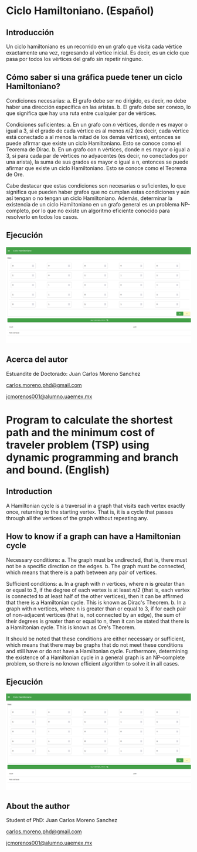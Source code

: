 # Ciclo Hamiltoniano. (Español)

## Introducción

Un ciclo hamiltoniano es un recorrido en un grafo que visita cada vértice exactamente una vez, regresando al vértice inicial. Es decir, es un ciclo que pasa por todos los vértices del grafo sin repetir ninguno.


## Cómo saber si una gráfica puede tener un ciclo Hamiltoniano?

Condiciones necesarias:
a. El grafo debe ser no dirigido, es decir, no debe haber una dirección específica en las aristas.
b. El grafo debe ser conexo, lo que significa que hay una ruta entre cualquier par de vértices.


Condiciones suficientes:
a. En un grafo con $n$ vértices, donde $n$ es mayor o igual a 3, si el grado de cada vértice es al menos $n/2$ (es decir, cada vértice está conectado a al menos la mitad de los demás vértices), entonces se puede afirmar que existe un ciclo Hamiltoniano. Esto se conoce como el Teorema de Dirac.
b. En un grafo con n vértices, donde n es mayor o igual a 3, si para cada par de vértices no adyacentes (es decir, no conectados por una arista), la suma de sus grados es mayor o igual a n, entonces se puede afirmar que existe un ciclo Hamiltoniano. Esto se conoce como el Teorema de Ore.

Cabe destacar que estas condiciones son necesarias o suficientes, lo que significa que pueden haber grafos que no cumplan estas condiciones y aún así tengan o no tengan un ciclo Hamiltoniano. Además, determinar la existencia de un ciclo Hamiltoniano en un grafo general es un problema NP-completo, por lo que no existe un algoritmo eficiente conocido para resolverlo en todos los casos.


## Ejecución

![Multistage](asserts/hamiltoniano.png)


## Acerca del autor 
Estuandite de Doctorado: Juan Carlos Moreno Sanchez

<carlos.moreno.phd@gmail.com>

<jcmorenos001@alumno.uaemex.mx>

# Program to calculate the shortest path and the minimum cost of traveler problem (TSP) using dynamic programming and branch and bound. (English)

## Introduction

A Hamiltonian cycle is a traversal in a graph that visits each vertex exactly once, returning to the starting vertex. That is, it is a cycle that passes through all the vertices of the graph without repeating any.

## How to know if a graph can have a Hamiltonian cycle

Necessary conditions:
a. The graph must be undirected, that is, there must not be a specific direction on the edges.
b. The graph must be connected, which means that there is a path between any pair of vertices.


Sufficient conditions:
a. In a graph with $n$ vertices, where $n$ is greater than or equal to 3, if the degree of each vertex is at least $n/2$ (that is, each vertex is connected to at least half of the other vertices), then it can be affirmed that there is a Hamiltonian cycle. This is known as Dirac's Theorem.
b. In a graph with n vertices, where n is greater than or equal to 3, if for each pair of non-adjacent vertices (that is, not connected by an edge), the sum of their degrees is greater than or equal to n, then it can be stated that there is a Hamiltonian cycle. This is known as Ore's Theorem.

It should be noted that these conditions are either necessary or sufficient, which means that there may be graphs that do not meet these conditions and still have or do not have a Hamiltonian cycle. Furthermore, determining the existence of a Hamiltonian cycle in a general graph is an NP-complete problem, so there is no known efficient algorithm to solve it in all cases.


## Ejecución

![Multistage](asserts/hamiltoniano.png)

## About the author
Student of PhD: Juan Carlos Moreno Sanchez

<carlos.moreno.phd@gmail.com>

<jcmorenos001@alumno.uaemex.mx>